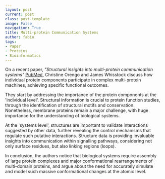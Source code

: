 ```yaml
---
layout: post
current: post
class: post-template
image: False
navigation: True
title: Multi-protein Communication Systems
author: fabio
tags:
- Paper
- Proteins
- Bioinformatics
---
```


On a recent paper, *"Structural insights into multi-protein communication systems"* [PubMed](http://www.ncbi.nlm.nih.gov/pubmed/22659012?dopt=Abstract), Christine Orengo and James Whisstock discuss how individual protein components participate in complex multi-protein machines, achieving specific functional outcomes.

They start by addressing the importance of the protein components at the 'individual level'. Structural information is crucial to protein function studies, through the identification of structural motifs and conservation. Nonetheless, membrane proteins remain a major challenge, with huge importance for the understanding of biological systems.

At the 'systems level', structures are important to validate interactions suggested by other data, further revealing the control mechanisms that regulate such putative interactions. Structure data is providing invaluable insights into communication within signalling pathways, considering not only surface residues, but also linking regions (loops).

In conclusion, the authors notice that biological systems require assembly of large protein complexes and major conformational rearrangements of multi-domain proteins, and argue about the need for accurately simulate and model such massive conformational changes at the atomic level.
